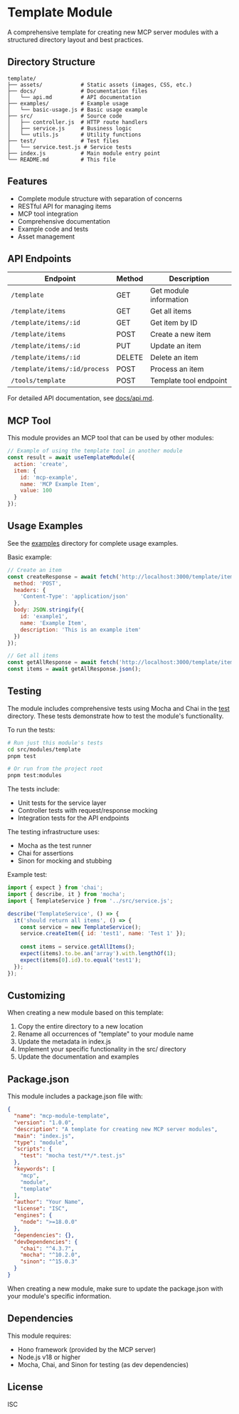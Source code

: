 # Template Module

A comprehensive template for creating new MCP server modules with a structured directory layout and best practices.

## Directory Structure

```
template/
├── assets/            # Static assets (images, CSS, etc.)
├── docs/              # Documentation files
│   └── api.md         # API documentation
├── examples/          # Example usage
│   └── basic-usage.js # Basic usage example
├── src/               # Source code
│   ├── controller.js  # HTTP route handlers
│   ├── service.js     # Business logic
│   └── utils.js       # Utility functions
├── test/              # Test files
│   └── service.test.js # Service tests
├── index.js           # Main module entry point
└── README.md          # This file
```

## Features

- Complete module structure with separation of concerns
- RESTful API for managing items
- MCP tool integration
- Comprehensive documentation
- Example code and tests
- Asset management

## API Endpoints

| Endpoint | Method | Description |
|----------|--------|-------------|
| `/template` | GET | Get module information |
| `/template/items` | GET | Get all items |
| `/template/items/:id` | GET | Get item by ID |
| `/template/items` | POST | Create a new item |
| `/template/items/:id` | PUT | Update an item |
| `/template/items/:id` | DELETE | Delete an item |
| `/template/items/:id/process` | POST | Process an item |
| `/tools/template` | POST | Template tool endpoint |

For detailed API documentation, see [docs/api.md](docs/api.md).

## MCP Tool

This module provides an MCP tool that can be used by other modules:

```javascript
// Example of using the template tool in another module
const result = await useTemplateModule({
  action: 'create',
  item: {
    id: 'mcp-example',
    name: 'MCP Example Item',
    value: 100
  }
});
```

## Usage Examples

See the [examples](examples/) directory for complete usage examples.

Basic example:

```javascript
// Create an item
const createResponse = await fetch('http://localhost:3000/template/items', {
  method: 'POST',
  headers: {
    'Content-Type': 'application/json'
  },
  body: JSON.stringify({
    id: 'example1',
    name: 'Example Item',
    description: 'This is an example item'
  })
});

// Get all items
const getAllResponse = await fetch('http://localhost:3000/template/items');
const items = await getAllResponse.json();
```

## Testing

The module includes comprehensive tests using Mocha and Chai in the [test](test/) directory. These tests demonstrate how to test the module's functionality.

To run the tests:

```bash
# Run just this module's tests
cd src/modules/template
pnpm test

# Or run from the project root
pnpm test:modules
```

The tests include:
- Unit tests for the service layer
- Controller tests with request/response mocking
- Integration tests for the API endpoints

The testing infrastructure uses:
- Mocha as the test runner
- Chai for assertions
- Sinon for mocking and stubbing

Example test:

```javascript
import { expect } from 'chai';
import { describe, it } from 'mocha';
import { TemplateService } from '../src/service.js';

describe('TemplateService', () => {
  it('should return all items', () => {
    const service = new TemplateService();
    service.createItem({ id: 'test1', name: 'Test 1' });
    
    const items = service.getAllItems();
    expect(items).to.be.an('array').with.lengthOf(1);
    expect(items[0].id).to.equal('test1');
  });
});
```

## Customizing

When creating a new module based on this template:

1. Copy the entire directory to a new location
2. Rename all occurrences of "template" to your module name
3. Update the metadata in index.js
4. Implement your specific functionality in the src/ directory
5. Update the documentation and examples

## Package.json

This module includes a package.json file with:

```json
{
  "name": "mcp-module-template",
  "version": "1.0.0",
  "description": "A template for creating new MCP server modules",
  "main": "index.js",
  "type": "module",
  "scripts": {
    "test": "mocha test/**/*.test.js"
  },
  "keywords": [
    "mcp",
    "module",
    "template"
  ],
  "author": "Your Name",
  "license": "ISC",
  "engines": {
    "node": ">=18.0.0"
  },
  "dependencies": {},
  "devDependencies": {
    "chai": "^4.3.7",
    "mocha": "^10.2.0",
    "sinon": "^15.0.3"
  }
}
```

When creating a new module, make sure to update the package.json with your module's specific information.

## Dependencies

This module requires:
- Hono framework (provided by the MCP server)
- Node.js v18 or higher
- Mocha, Chai, and Sinon for testing (as dev dependencies)

## License

ISC